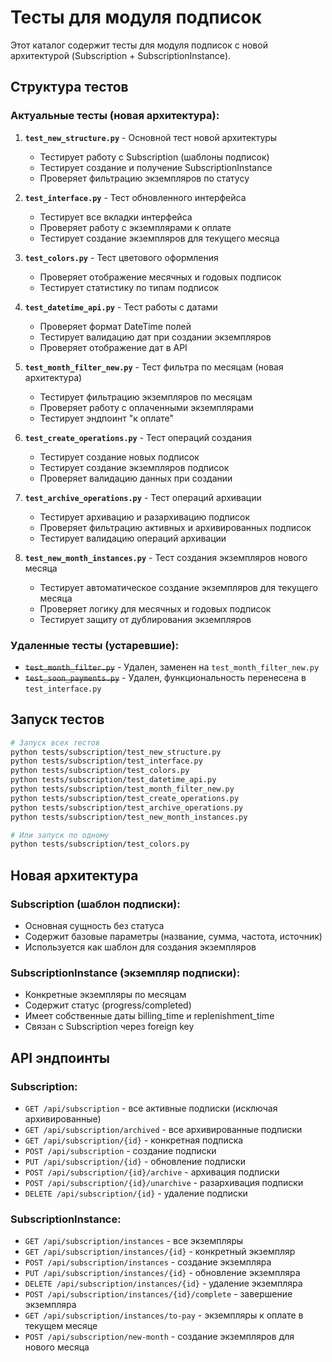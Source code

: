 # Тесты для модуля подписок

Этот каталог содержит тесты для модуля подписок с новой архитектурой (Subscription + SubscriptionInstance).

## Структура тестов

### Актуальные тесты (новая архитектура):

1. **`test_new_structure.py`** - Основной тест новой архитектуры
   - Тестирует работу с Subscription (шаблоны подписок)
   - Тестирует создание и получение SubscriptionInstance
   - Проверяет фильтрацию экземпляров по статусу

2. **`test_interface.py`** - Тест обновленного интерфейса
   - Тестирует все вкладки интерфейса
   - Проверяет работу с экземплярами к оплате
   - Тестирует создание экземпляров для текущего месяца

3. **`test_colors.py`** - Тест цветового оформления
   - Проверяет отображение месячных и годовых подписок
   - Тестирует статистику по типам подписок

4. **`test_datetime_api.py`** - Тест работы с датами
   - Проверяет формат DateTime полей
   - Тестирует валидацию дат при создании экземпляров
   - Проверяет отображение дат в API

5. **`test_month_filter_new.py`** - Тест фильтра по месяцам (новая архитектура)
   - Тестирует фильтрацию экземпляров по месяцам
   - Проверяет работу с оплаченными экземплярами
   - Тестирует эндпоинт "к оплате"

6. **`test_create_operations.py`** - Тест операций создания
   - Тестирует создание новых подписок
   - Тестирует создание экземпляров подписок
   - Проверяет валидацию данных при создании

7. **`test_archive_operations.py`** - Тест операций архивации
   - Тестирует архивацию и разархивацию подписок
   - Проверяет фильтрацию активных и архивированных подписок
   - Тестирует валидацию операций архивации

8. **`test_new_month_instances.py`** - Тест создания экземпляров нового месяца
   - Тестирует автоматическое создание экземпляров для текущего месяца
   - Проверяет логику для месячных и годовых подписок
   - Тестирует защиту от дублирования экземпляров

### Удаленные тесты (устаревшие):

- ~~`test_month_filter.py`~~ - Удален, заменен на `test_month_filter_new.py`
- ~~`test_soon_payments.py`~~ - Удален, функциональность перенесена в `test_interface.py`

## Запуск тестов

```bash
# Запуск всех тестов
python tests/subscription/test_new_structure.py
python tests/subscription/test_interface.py
python tests/subscription/test_colors.py
python tests/subscription/test_datetime_api.py
python tests/subscription/test_month_filter_new.py
python tests/subscription/test_create_operations.py
python tests/subscription/test_archive_operations.py
python tests/subscription/test_new_month_instances.py

# Или запуск по одному
python tests/subscription/test_colors.py
```

## Новая архитектура

### Subscription (шаблон подписки):
- Основная сущность без статуса
- Содержит базовые параметры (название, сумма, частота, источник)
- Используется как шаблон для создания экземпляров

### SubscriptionInstance (экземпляр подписки):
- Конкретные экземпляры по месяцам
- Содержит статус (progress/completed)
- Имеет собственные даты billing_time и replenishment_time
- Связан с Subscription через foreign key

## API эндпоинты

### Subscription:
- `GET /api/subscription` - все активные подписки (исключая архивированные)
- `GET /api/subscription/archived` - все архивированные подписки
- `GET /api/subscription/{id}` - конкретная подписка
- `POST /api/subscription` - создание подписки
- `PUT /api/subscription/{id}` - обновление подписки
- `POST /api/subscription/{id}/archive` - архивация подписки
- `POST /api/subscription/{id}/unarchive` - разархивация подписки
- `DELETE /api/subscription/{id}` - удаление подписки

### SubscriptionInstance:
- `GET /api/subscription/instances` - все экземпляры
- `GET /api/subscription/instances/{id}` - конкретный экземпляр
- `POST /api/subscription/instances` - создание экземпляра
- `PUT /api/subscription/instances/{id}` - обновление экземпляра
- `DELETE /api/subscription/instances/{id}` - удаление экземпляра
- `POST /api/subscription/instances/{id}/complete` - завершение экземпляра
- `GET /api/subscription/instances/to-pay` - экземпляры к оплате в текущем месяце
- `POST /api/subscription/new-month` - создание экземпляров для нового месяца 